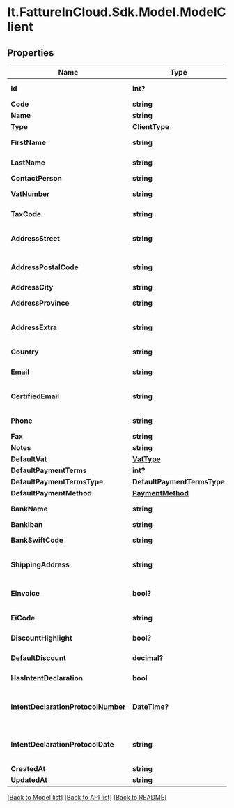 # It.FattureInCloud.Sdk.Model.ModelClient

## Properties

Name | Type | Description | Notes
------------ | ------------- | ------------- | -------------
**Id** | **int?** | Unique identifier | [optional] 
**Code** | **string** | Client code. | [optional] 
**Name** | **string** | Client name | [optional] 
**Type** | **ClientType** |  | [optional] 
**FirstName** | **string** | Client first name. | [optional] 
**LastName** | **string** | Client last name. | [optional] 
**ContactPerson** | **string** |  | [optional] 
**VatNumber** | **string** | Client vat number | [optional] 
**TaxCode** | **string** | Client tax code. | [optional] 
**AddressStreet** | **string** | Client street address. | [optional] 
**AddressPostalCode** | **string** | Client postal code. | [optional] 
**AddressCity** | **string** | Client city. | [optional] 
**AddressProvince** | **string** | Client province. | [optional] 
**AddressExtra** | **string** | Client address extra info. | [optional] 
**Country** | **string** | Client country | [optional] 
**Email** | **string** | Client email. | [optional] 
**CertifiedEmail** | **string** | Client certified email. | [optional] 
**Phone** | **string** | Client phone. | [optional] 
**Fax** | **string** | Client fax. | [optional] 
**Notes** | **string** | Extra notes. | [optional] 
**DefaultVat** | [**VatType**](VatType.md) |  | [optional] 
**DefaultPaymentTerms** | **int?** |  | [optional] 
**DefaultPaymentTermsType** | **DefaultPaymentTermsType** |  | [optional] 
**DefaultPaymentMethod** | [**PaymentMethod**](PaymentMethod.md) |  | [optional] 
**BankName** | **string** | Client bank name. | [optional] 
**BankIban** | **string** | Client iban. | [optional] 
**BankSwiftCode** | **string** | Client bank swift code. | [optional] 
**ShippingAddress** | **string** | Client shipping address. | [optional] 
**EInvoice** | **bool?** | Use e-invoices for this entity | [optional] 
**EiCode** | **string** | E-invoice code | [optional] 
**DiscountHighlight** | **bool?** | Discount Highlight. | [optional] 
**DefaultDiscount** | **decimal?** | Default discount. | [optional] 
**HasIntentDeclaration** | **bool** | Has intent declaration. | [optional] 
**IntentDeclarationProtocolNumber** | **DateTime?** | Intent declaration protocol number. | [optional] 
**IntentDeclarationProtocolDate** | **string** | Intent declaration protocol date. | [optional] 
**CreatedAt** | **string** |  | [optional] 
**UpdatedAt** | **string** |  | [optional] 

[[Back to Model list]](../README.md#documentation-for-models) [[Back to API list]](../README.md#documentation-for-api-endpoints) [[Back to README]](../README.md)

